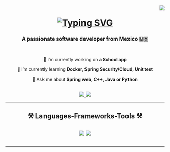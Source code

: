 
<img align="right" src="https://visitor-badge.laobi.icu/badge?page_id=kelsit0.kelsit0" />
<h1 align="center">
    <a href="https://git.io/typing-svg">
        <img src="https://readme-typing-svg.herokuapp.com?font=Fira+Code&pause=1000&color=BCA2A7&width=435&lines=Hi+There!+👋;+I'm+Oscar+Ramos!;" alt="Typing SVG" />
    </a>
</h1>

<h3 align="center">A passionate software developer from Mexico 🇲🇽</h3>

<br/>

<div align="center">
 
 🔭 I’m currently working on **a School app**
 
 🌱 I’m currently learning **Docker, Spring Security/Cloud, Unit test**

💬 Ask me about **Spring web, C++, Java or Python**

 </div>
 
<br/>

 
<div align="center"> 
  <a href="mailto:ramosreynagaoscar6@gmail.com">
    <img src="https://img.shields.io/badge/Gmail-333333?style=for-the-badge&logo=gmail&logoColor=green" />
  </a>
  <a href="https://www.linkedin.com/in/oscar-ramos-787a91201/" target="_blank">
    <img src="https://img.shields.io/badge/LinkedIn-0077B5?style=for-the-badge&logo=linkedin&logoColor=white" target="_blank" />
  </a>
</div>

 <hr/>
 
<h2 align="center">⚒️ Languages-Frameworks-Tools ⚒️</h2>
<br/>
<div align="center">
    <img src="https://skillicons.dev/icons?i=spring,java,python,fastapi,postman,docker,github,git" />
    <img src="https://skillicons.dev/icons?i=cpp,maven,idea,linux,mongodb,mysql" /><br>
</div>

<br/>
<hr/>
